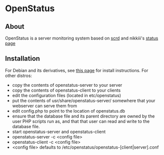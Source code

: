 # OpenStatus
## About
OpenStatus is a server monitoring system based on [scrd](https://github.com/DimeCadmium/scrd) and nikkiii's [status page](https://github.com/nikkiii/status)

## Installation
For Debian and its derivatives, see [this page](http://www.nickmoeck.com/openstatus/) for install instructions.  For other distros:

 - copy the contents of openstatus-server to your server
 - copy the contents of openstatus-client to your clients
 - edit the configuration files (located in etc/openstatus)
 - put the contents of usr/share/openstatus-server/ somewhere that your webserver can serve them from
 - edit config.php to point to the location of openstatus.db
 - ensure that the database file and its parent directory are owned by the user PHP scripts run as, and that that user can read and write to the database
file.
 - start openstatus-server and openstatus-client
  - openstatus-server -c \<config file\>
  - openstatus-client -c \<config file\>
  - \<config file\> defaults to /etc/openstatus/openstatus-[client|server].conf
